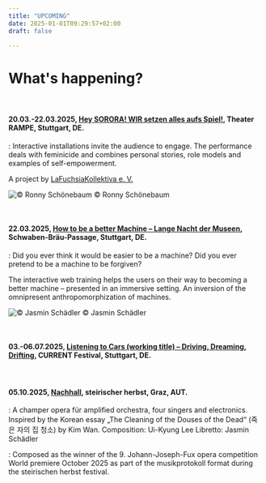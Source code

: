 ```yaml
---
title: "UPCOMING"
date: 2025-01-01T09:29:57+02:00
draft: false

---
```


# What's happening?

&nbsp;

#### **20.03.-22.03.2025, [Hey SORORA! WIR setzen alles aufs Spiel!](https://theaterrampe.de/event/hey-sophora-wir-setzen-alles-aufs-spiel/), Theater RAMPE, Stuttgart, DE.**

:   Interactive installations invite the audience to engage. The performance deals with feminicide and combines personal stories, role models and examples of self-empowerment.

A project by [LaFuchsiaKollektiva e. V.](https://www.lafuchsiakollektiva.de/)

![© Ronny Schönebaum](/upcoming/lafuchsia.jpg)
© Ronny Schönebaum

&nbsp;

#### **22.03.2025, [How to be a better Machine – Lange Nacht der Museen](https://www.lange-nacht.de/orte/schwabenbraeu-passage/), Schwaben-Bräu-Passage, Stuttgart, DE.**

: Did you ever think it would be easier to be a machine? 
Did you ever pretend to be a machine to be forgiven?

The interactive web training helps the users on their way to becoming a better machine – presented in an immersive setting. 
An inversion of the omnipresent anthropomorphization of machines.

![© Jasmin Schädler](/upcoming/htbabm.png)
© Jasmin Schädler

&nbsp;

#### **03.-06.07.2025, [Listening to Cars (working title) – Driving, Dreaming, Drifting](https://www.current-stuttgart.de/), CURRENT Festival, Stuttgart, DE.**

&nbsp;

#### **05.10.2025, [Nachhall](https://www.kug.ac.at/news-detail/johann-joseph-fux-preise-gehen-an-alexander-chernyshkov-und-ui-kyung-lee#:~:text=Als%20Landeskulturpreis%20ist%20er%20nach,erste%20Skizzen%20einer%20Komposition%20einzureichen.), steirischer herbst, Graz, AUT.**

:   A champer opera für amplified orchestra, four singers and electronics. Inspired by the Korean essay „The Cleaning of the Douses of the Dead“ (죽은 자의 집 청소) by Kim Wan. 
Composition: Ui-Kyung Lee
Libretto: Jasmin Schädler

:   Composed as the winner of the 9. Johann-Joseph-Fux opera competition
World premiere October 2025 as part of the musikprotokoll format during the steirischen herbst festival.

&nbsp;
